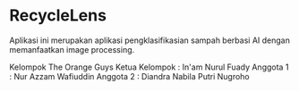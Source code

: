 # RecycleLens
Aplikasi ini merupakan aplikasi pengklasifikasian sampah berbasi AI dengan memanfaatkan image processing. 

Kelompok The Orange Guys
Ketua Kelompok : In'am Nurul Fuady
Anggota 1 : Nur Azzam Wafiuddin
Anggota 2 : Diandra Nabila Putri Nugroho
